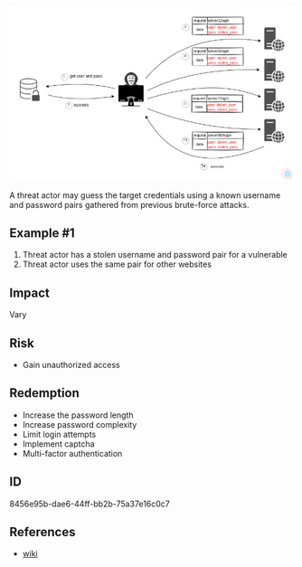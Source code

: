 <p align="center"> <img src="https://raw.githubusercontent.com/qeeqbox/credential-stuffing/main/credential-stuffing.png"></p>

A threat actor may guess the target credentials using a known username and password pairs gathered from previous brute-force attacks.

## Example #1
1. Threat actor has a stolen username and password pair for a vulnerable
2. Threat actor uses the same pair for other websites

## Impact
Vary

## Risk
- Gain unauthorized access

## Redemption
- Increase the password length
- Increase password complexity
- Limit login attempts
- Implement captcha
- Multi-factor authentication

## ID
8456e95b-dae6-44ff-bb2b-75a37e16c0c7

## References
- [wiki](https://en.wikipedia.org/wiki/brute-force_attack/)
